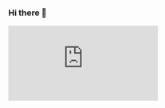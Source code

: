 ### Hi there 👋


![texto cualquiera por si no carga la imagen]( https://clformacion.es/git1.html)



